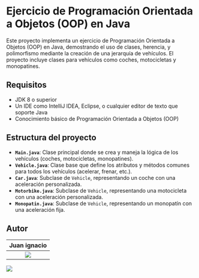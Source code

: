 # Ejercicio de Programación Orientada a Objetos (OOP) en Java

Este proyecto implementa un ejercicio de Programación Orientada a Objetos (OOP) en Java, demostrando el uso de clases, herencia, y polimorfismo mediante la creación de una jerarquía de vehículos. El proyecto incluye clases para vehículos como coches, motocicletas y monopatines.

## Requisitos

- JDK 8 o superior
- Un IDE como IntelliJ IDEA, Eclipse, o cualquier editor de texto que soporte Java
- Conocimiento básico de Programación Orientada a Objetos (OOP)

## Estructura del proyecto

- **`Main.java`**: Clase principal donde se crea y maneja la lógica de los vehículos (coches, motocicletas, monopatines).
- **`Vehicle.java`**: Clase base que define los atributos y métodos comunes para todos los vehículos (acelerar, frenar, etc.).
- **`Car.java`**: Subclase de `Vehicle`, representando un coche con una aceleración personalizada.
- **`Motorbike.java`**: Subclase de `Vehicle`, representando una motocicleta con una aceleración personalizada.
- **`Monopatin.java`**: Subclase de `Vehicle`, representando un monopatín con una aceleración fija.

## Autor

|                                                                                   **Juan ignacio**      
| :-----------------------------------------------------------------------------------------------------------------------------------------------------------------------------------: |
|            <a href="https://github.com/juanignacioFG"> <img src="https://img.shields.io/badge/github-%23121011.svg?&style=for-the-badge&logo=github&logoColor=white"/>
 <a href="https://www.linkedin.com/in/juan-ignacio-fauro/"> <img src="https://img.shields.io/badge/linkedin%20-%230077B5.svg?&style=for-the-badge&logo=linkedin&logoColor=white"/></a>
